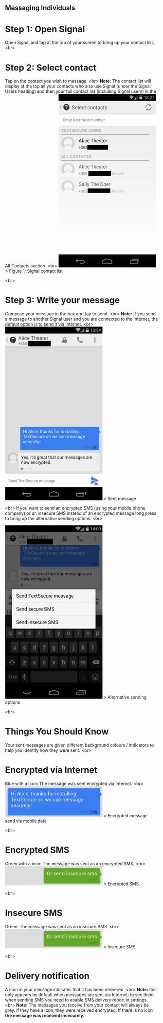 
## Messaging Individuals

# Step 1: Open Signal
Open Signal and tap at the top of your screen to bring up your contact list.
&lt;br&gt;
# Step 2: Select contact
Tap on the contact you wish to message.
&lt;br&gt;
**Note:** The contact list will display at the top all your contacts who also use Signal (under the Signal Users heading) and then your full contact list (including Signal users) in the All Contacts section.
&lt;br&gt;
![12.png](12.png)
&gt; Figure 1: Signal contact list

&lt;br&gt;
# Step 3: Write your message
Compose your message in the box and tap to send.
&lt;br&gt;
**Note:** If you send a message to another Signal user and you are connected to the Internet, the default option is to send it via Internet.
&lt;br&gt;
![2s.png](2s.png)
&gt; Sent message

&lt;br&gt;
If you want to send an encrypted SMS (using your mobile phone company) or an insecure SMS instead of an encrypted message long press to bring up the alternative sending options.
&lt;br&gt;

![3s.png](3s.png)
&gt; Alternative sending options

&lt;br&gt;
# Things You Should Know
Your sent messages are given different background colours / indicators to help you identify how they were sent:
&lt;br&gt;
# Encrypted via Internet
Blue with a icon: The message was sent encrypted via Internet.
&lt;br&gt;
![4s.png](4s.png)
&gt; Encrypted message send via mobile data

&lt;br&gt;
# Encrypted SMS
Green with a icon: The message was sent as an encrypted SMS.
&lt;br&gt;
![5s.png](5s.png)
&gt; Encrypted SMS

&lt;br&gt;
# Insecure SMS
Green: The message was sent as an insecure SMS.
&lt;br&gt;
![6s.png](6s.png)
&gt; Insecure SMS

&lt;br&gt;
# Delivery notification
A icon in your message indicates that it has been delivered.
&lt;br&gt;
**Note:** this only appears by default when messages are sent via Internet; to see them when sending SMS you need to enable SMS delivery report in settings.
&lt;br&gt;
**Note:** The messages you receive from your contact will always be grey. If they have a icon, they were received encrypted. If there is no icon **the message was received insecurely.**
